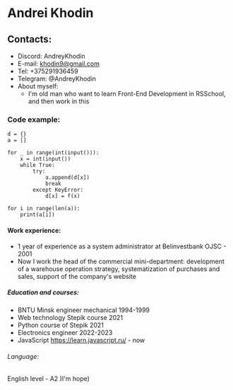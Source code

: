 # Andrei Khodin

## Contacts:
* Discord: AndreyKhodin
* E-mail: khodin9@gmail.com
* Tel: +375291936459
* Telegram: @AndreyKhodin
* About myself:
  + I'm old man who want to learn Front-End Development in RSSchool, and then work in this 

### Code example:
```
d = {}
a = []
 
for _ in range(int(input())):
    x = int(input())
    while True:
        try:
            a.append(d[x])
            break
        except KeyError:
            d[x] = f(x)

for i in range(len(a)):
    print(a[i])
```
#### Work experience:
* 1 year of experience as a system administrator at Belinvestbank OJSC - 2001
* Now I work the head of the commercial mini-department: development of a warehouse operation strategy, systematization of purchases and sales, support of the company's website

#####  Education and courses:
* BNTU Minsk engineer mechanical 1994-1999
* Web technology Stepik course 2021
* Python course of Stepik 2021
* Electronics engineer 2022-2023
* JavaScript https://learn.javascript.ru/ - now

###### Language:
English level - A2 )I'm hope)
